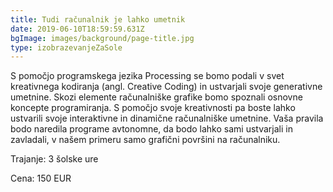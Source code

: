 ```yaml
---
title: Tudi računalnik je lahko umetnik
date: 2019-06-10T18:59:59.631Z
bgImage: images/background/page-title.jpg
type: izobrazevanjeZaSole
---
```

S pomočjo programskega jezika Processing se bomo podali v svet kreativnega kodiranja (angl. Creative Coding) in ustvarjali svoje generativne umetnine. Skozi elemente računalniške grafike bomo spoznali osnovne koncepte programiranja. S pomočjo svoje kreativnosti pa boste lahko ustvarili svoje interaktivne in dinamične računalniške umetnine. Vaša pravila bodo naredila programe avtonomne, da bodo lahko sami ustvarjali in zavladali, v našem primeru samo grafični površini na računalniku.

Trajanje: 3 šolske ure

Cena: 150 EUR
